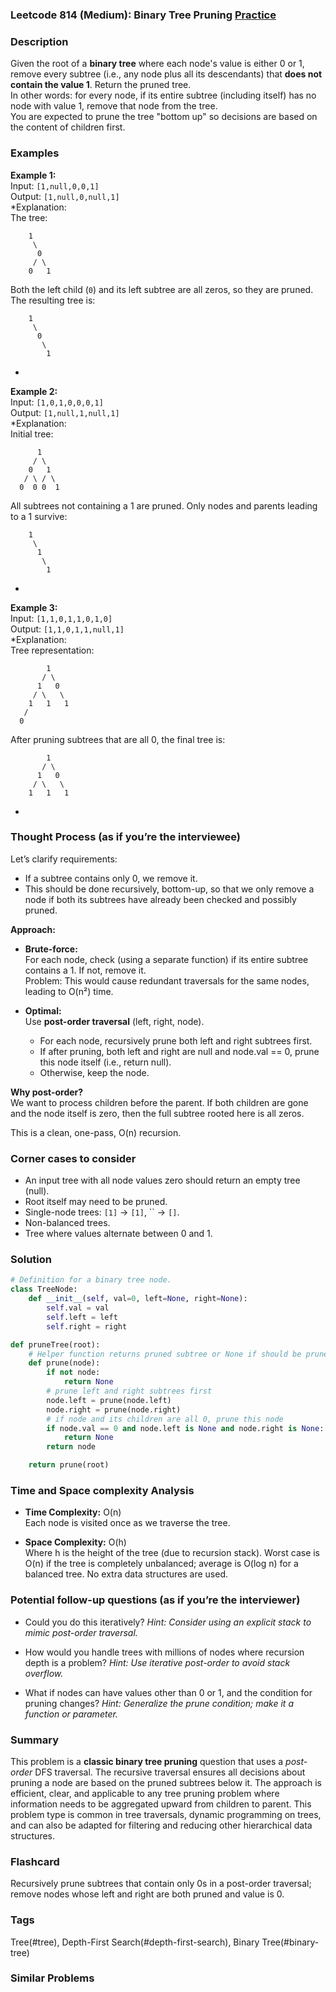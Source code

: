 ### Leetcode 814 (Medium): Binary Tree Pruning [Practice](https://leetcode.com/problems/binary-tree-pruning)

### Description  
Given the root of a **binary tree** where each node's value is either 0 or 1, remove every subtree (i.e., any node plus all its descendants) that **does not contain the value 1**. Return the pruned tree.  
In other words: for every node, if its entire subtree (including itself) has no node with value 1, remove that node from the tree.  
You are expected to prune the tree "bottom up" so decisions are based on the content of children first.

### Examples  

**Example 1:**  
Input: `[1,null,0,0,1]`  
Output: `[1,null,0,null,1]`  
*Explanation:  
The tree:  
```
    1
     \
      0
     / \
    0   1
```
Both the left child (`0`) and its left subtree are all zeros, so they are pruned. The resulting tree is:
```
    1
     \
      0
       \
        1
```
*

**Example 2:**  
Input: `[1,0,1,0,0,0,1]`  
Output: `[1,null,1,null,1]`  
*Explanation:  
Initial tree:
```
      1
     / \
    0   1
   / \ / \
  0  0 0  1
```
All subtrees not containing a 1 are pruned. Only nodes and parents leading to a 1 survive:
```
    1
     \
      1
       \
        1
```
*

**Example 3:**  
Input: `[1,1,0,1,1,0,1,0]`  
Output: `[1,1,0,1,1,null,1]`  
*Explanation:  
Tree representation:
```
        1
       / \
      1   0
     / \   \
    1   1   1
   /
  0
```
After pruning subtrees that are all 0, the final tree is:
```
        1
       / \
      1   0
     / \   \
    1   1   1
```
*

### Thought Process (as if you’re the interviewee)  
Let’s clarify requirements:  
- If a subtree contains only 0, we remove it.
- This should be done recursively, bottom-up, so that we only remove a node if both its subtrees have already been checked and possibly pruned.

**Approach:**  
- **Brute-force:**  
  For each node, check (using a separate function) if its entire subtree contains a 1. If not, remove it.  
  Problem: This would cause redundant traversals for the same nodes, leading to O(n²) time.

- **Optimal:**  
  Use **post-order traversal** (left, right, node).  
  - For each node, recursively prune both left and right subtrees first.
  - If after pruning, both left and right are null and node.val == 0, prune this node itself (i.e., return null).
  - Otherwise, keep the node.

**Why post-order?**  
We want to process children before the parent. If both children are gone and the node itself is zero, then the full subtree rooted here is all zeros.

This is a clean, one-pass, O(n) recursion.

### Corner cases to consider  
- An input tree with all node values zero should return an empty tree (null).
- Root itself may need to be pruned.
- Single-node trees: `[1]` → `[1]`, `` → `[]`.
- Non-balanced trees.
- Tree where values alternate between 0 and 1.

### Solution

```python
# Definition for a binary tree node.
class TreeNode:
    def __init__(self, val=0, left=None, right=None):
        self.val = val
        self.left = left
        self.right = right

def pruneTree(root):
    # Helper function returns pruned subtree or None if should be pruned
    def prune(node):
        if not node:
            return None
        # prune left and right subtrees first
        node.left = prune(node.left)
        node.right = prune(node.right)
        # if node and its children are all 0, prune this node
        if node.val == 0 and node.left is None and node.right is None:
            return None
        return node

    return prune(root)
```

### Time and Space complexity Analysis  

- **Time Complexity:** O(n)  
  Each node is visited once as we traverse the tree.

- **Space Complexity:** O(h)  
  Where h is the height of the tree (due to recursion stack). Worst case is O(n) if the tree is completely unbalanced; average is O(log n) for a balanced tree. No extra data structures are used.

### Potential follow-up questions (as if you’re the interviewer)  

- Could you do this iteratively?
  *Hint: Consider using an explicit stack to mimic post-order traversal.*

- How would you handle trees with millions of nodes where recursion depth is a problem?
  *Hint: Use iterative post-order to avoid stack overflow.*

- What if nodes can have values other than 0 or 1, and the condition for pruning changes?
  *Hint: Generalize the prune condition; make it a function or parameter.*

### Summary
This problem is a **classic binary tree pruning** question that uses a *post-order* DFS traversal. The recursive traversal ensures all decisions about pruning a node are based on the pruned subtrees below it. The approach is efficient, clear, and applicable to any tree pruning problem where information needs to be aggregated upward from children to parent. This problem type is common in tree traversals, dynamic programming on trees, and can also be adapted for filtering and reducing other hierarchical data structures.


### Flashcard
Recursively prune subtrees that contain only 0s in a post-order traversal; remove nodes whose left and right are both pruned and value is 0.

### Tags
Tree(#tree), Depth-First Search(#depth-first-search), Binary Tree(#binary-tree)

### Similar Problems
